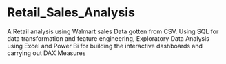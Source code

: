 # Retail_Sales_Analysis
A Retail analysis using Walmart sales Data gotten from CSV. Using SQL for data transformation and feature engineering, Exploratory Data Analysis using Excel and  Power Bi for building the interactive dashboards and carrying out DAX Measures
